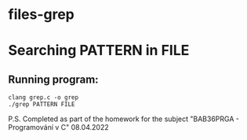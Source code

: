 # files-grep
# Searching PATTERN in FILE 
<h2> Running program: </h2>

    clang grep.c -o grep
    ./grep PATTERN FILE
    
P.S. Сompleted as part of the homework for the subject "BAB36PRGA - Programování v C" 08.04.2022
